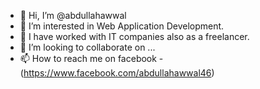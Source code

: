 - 👋 Hi, I’m @abdullahawwal
- 👀 I’m interested in Web Application Development.
- 🥇 I have worked with IT companies also as a freelancer.
- 💞️ I’m looking to collaborate on ...
- 📫 How to reach me on facebook - (https://www.facebook.com/abdullahawwal46)

<!---
abdullahawwal/abdullahawwal is a ✨ special ✨ repository because its `README.md` (this file) appears on your GitHub profile.
You can click the Preview link to take a look at your changes.
--->
